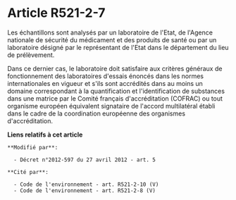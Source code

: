 # Article R521-2-7

Les échantillons sont analysés par un laboratoire de l'Etat, de l'Agence nationale de sécurité du médicament et des produits
de santé ou par un laboratoire désigné par le représentant de l'Etat dans le département du lieu de prélèvement. 

Dans ce dernier cas, le laboratoire doit satisfaire aux critères généraux de fonctionnement des laboratoires d'essais énoncés
dans les normes internationales en vigueur et s'ils sont accrédités dans au moins un domaine correspondant à la
quantification et l'identification de substances dans une matrice par le Comité français d'accréditation (COFRAC) ou tout
organisme européen équivalent signataire de l'accord multilatéral établi dans le cadre de la coordination européenne des
organismes d'accréditation.

**Liens relatifs à cet article**

	**Modifié par**:

	  - Décret n°2012-597 du 27 avril 2012 - art. 5

	**Cité par**:

	  - Code de l'environnement - art. R521-2-10 (V)
	  - Code de l'environnement - art. R521-2-8 (V)
